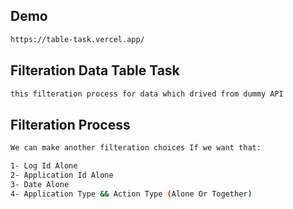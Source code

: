 ## Demo

```bash
https://table-task.vercel.app/
```

## Filteration Data Table Task

```bash
this filteration process for data which drived from dummy API
```

## Filteration Process

```bash
We can make another filteration choices If we want that:

1- Log Id Alone 
2- Application Id Alone
3- Date Alone
4- Application Type && Action Type (Alone Or Together)
```

